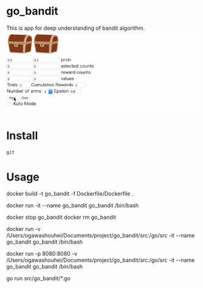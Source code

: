# go_bandit

This is app for deep understanding of bandit algorithm.
![demo](https://github.com/RottenFruits/go_bandit/blob/master/demo.gif)

# Install

```bash
git
```

# Usage





docker build -t go_bandit -f Dockerfile/Dockerfile .

docker run -it --name go_bandit go_bandit /bin/bash

docker stop go_bandit
docker rm go_bandit

docker run -v /Users/ogawashouhei/Documents/project/go_bandit/src:/go/src -it --name go_bandit go_bandit /bin/bash

docker run -p 8080:8080 -v /Users/ogawashouhei/Documents/project/go_bandit/src:/go/src -it --name go_bandit go_bandit /bin/bash

go run src/go_bandit/*.go
